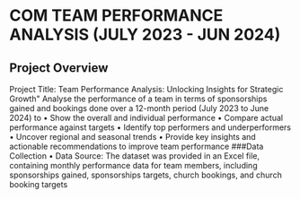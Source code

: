 # COM TEAM PERFORMANCE ANALYSIS (JULY 2023 - JUN 2024)
## Project Overview
Project Title: Team Performance Analysis: Unlocking Insights for Strategic Growth"
 Analyse the performance of a team in terms of sponsorships gained and bookings done over a 12-month period (July 2023 to June 2024) to 
•	Show the overall and individual performance
•	Compare actual performance against targets
•	Identify top performers and underperformers
•	Uncover regional and seasonal trends
•	Provide key insights and actionable recommendations to improve team performance
###Data Collection
•	Data Source: The dataset was provided in an Excel file, containing monthly performance data for team members, including sponsorships gained, sponsorships targets, church bookings, and church booking targets

